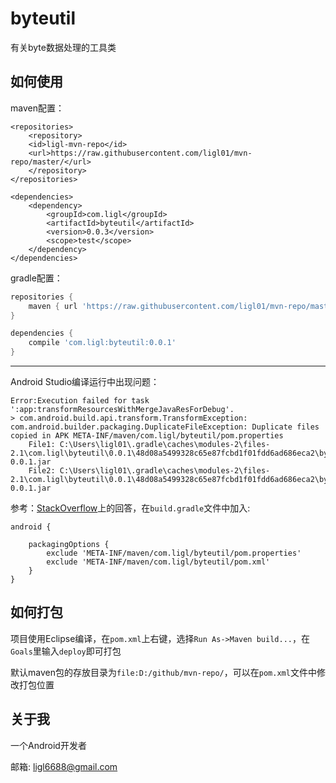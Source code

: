 # byteutil

有关byte数据处理的工具类

## 如何使用

maven配置：

```maven
<repositories>
    <repository>
    <id>ligl-mvn-repo</id>
    <url>https://raw.githubusercontent.com/ligl01/mvn-repo/master/</url>
    </repository>
</repositories>
  
<dependencies>
    <dependency>
        <groupId>com.ligl</groupId>
        <artifactId>byteutil</artifactId>
        <version>0.0.3</version>
        <scope>test</scope>
    </dependency>
</dependencies>
```

gradle配置：

```gradle
repositories {
    maven { url 'https://raw.githubusercontent.com/ligl01/mvn-repo/master'}
}

dependencies {
    compile 'com.ligl:byteutil:0.0.1'
}
```

------------

Android Studio编译运行中出现问题：

```
Error:Execution failed for task ':app:transformResourcesWithMergeJavaResForDebug'.
> com.android.build.api.transform.TransformException: com.android.builder.packaging.DuplicateFileException: Duplicate files copied in APK META-INF/maven/com.ligl/byteutil/pom.properties
	File1: C:\Users\ligl01\.gradle\caches\modules-2\files-2.1\com.ligl\byteutil\0.0.1\48d08a5499328c65e87fcbd1f01fdd6ad686eca2\byteutil-0.0.1.jar
	File2: C:\Users\ligl01\.gradle\caches\modules-2\files-2.1\com.ligl\byteutil\0.0.1\48d08a5499328c65e87fcbd1f01fdd6ad686eca2\byteutil-0.0.1.jar
```

参考：[StackOverflow](http://stackoverflow.com/questions/27977396/android-studio-duplicate-files-copied-in-apk-meta-inf-dependencies-when-compile)上的回答，在`build.gradle`文件中加入:

```
android {

    packagingOptions {
        exclude 'META-INF/maven/com.ligl/byteutil/pom.properties'
        exclude 'META-INF/maven/com.ligl/byteutil/pom.xml'
    }
}
```

## 如何打包

项目使用Eclipse编译，在`pom.xml`上右键，选择`Run As->Maven build...`，在`Goals`里输入`deploy`即可打包

默认maven包的存放目录为`file:D:/github/mvn-repo/`，可以在`pom.xml`文件中修改打包位置

## 关于我
一个Android开发者

邮箱: ligl6688@gmail.com
